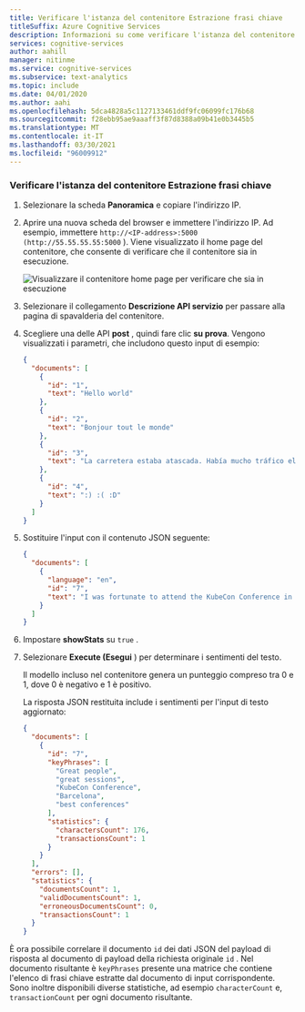 ```yaml
---
title: Verificare l'istanza del contenitore Estrazione frasi chiave
titleSuffix: Azure Cognitive Services
description: Informazioni su come verificare l'istanza del contenitore Estrazione frasi chiave.
services: cognitive-services
author: aahill
manager: nitinme
ms.service: cognitive-services
ms.subservice: text-analytics
ms.topic: include
ms.date: 04/01/2020
ms.author: aahi
ms.openlocfilehash: 5dca4828a5c1127133461ddf9fc06099fc176b68
ms.sourcegitcommit: f28ebb95ae9aaaff3f87d8388a09b41e0b3445b5
ms.translationtype: MT
ms.contentlocale: it-IT
ms.lasthandoff: 03/30/2021
ms.locfileid: "96009912"
---
```

### <a name="verify-the-key-phrase-extraction-container-instance"></a>Verificare l'istanza del contenitore Estrazione frasi chiave

1. Selezionare la scheda **Panoramica** e copiare l'indirizzo IP.
1. Aprire una nuova scheda del browser e immettere l'indirizzo IP. Ad esempio, immettere `http://<IP-address>:5000 (http://55.55.55.55:5000` ). Viene visualizzato il home page del contenitore, che consente di verificare che il contenitore sia in esecuzione.

    ![Visualizzare il contenitore home page per verificare che sia in esecuzione](../media/how-tos/container-instance/swagger-docs-on-container.png)

1. Selezionare il collegamento **Descrizione API servizio** per passare alla pagina di spavalderia del contenitore.

1. Scegliere una delle API **post** , quindi fare clic **su prova**. Vengono visualizzati i parametri, che includono questo input di esempio:

    ```json
    {
      "documents": [
        {
          "id": "1",
          "text": "Hello world"
        },
        {
          "id": "2",
          "text": "Bonjour tout le monde"
        },
        {
          "id": "3",
          "text": "La carretera estaba atascada. Había mucho tráfico el día de ayer."
        },
        {
          "id": "4",
          "text": ":) :( :D"
        }
      ]
    }
    ```

1. Sostituire l'input con il contenuto JSON seguente:

    ```json
    {
      "documents": [
        {
          "language": "en",
          "id": "7",
          "text": "I was fortunate to attend the KubeCon Conference in Barcelona, it is one of the best conferences I have ever attended. Great people, great sessions and I thoroughly enjoyed it!"
        }
      ]
    }
    ```

1. Impostare **showStats** su `true` .

1. Selezionare **Execute (Esegui** ) per determinare i sentimenti del testo.

    Il modello incluso nel contenitore genera un punteggio compreso tra 0 e 1, dove 0 è negativo e 1 è positivo.

    La risposta JSON restituita include i sentimenti per l'input di testo aggiornato:

    ```json
    {
      "documents": [
        {
          "id": "7",
          "keyPhrases": [
            "Great people",
            "great sessions",
            "KubeCon Conference",
            "Barcelona",
            "best conferences"
          ],
          "statistics": {
            "charactersCount": 176,
            "transactionsCount": 1
          }
        }
      ],
      "errors": [],
      "statistics": {
        "documentsCount": 1,
        "validDocumentsCount": 1,
        "erroneousDocumentsCount": 0,
        "transactionsCount": 1
      }
    }
    ```

È ora possibile correlare il documento `id` dei dati JSON del payload di risposta al documento di payload della richiesta originale `id` . Nel documento risultante è `keyPhrases` presente una matrice che contiene l'elenco di frasi chiave estratte dal documento di input corrispondente. Sono inoltre disponibili diverse statistiche, ad esempio `characterCount` e, `transactionCount` per ogni documento risultante.